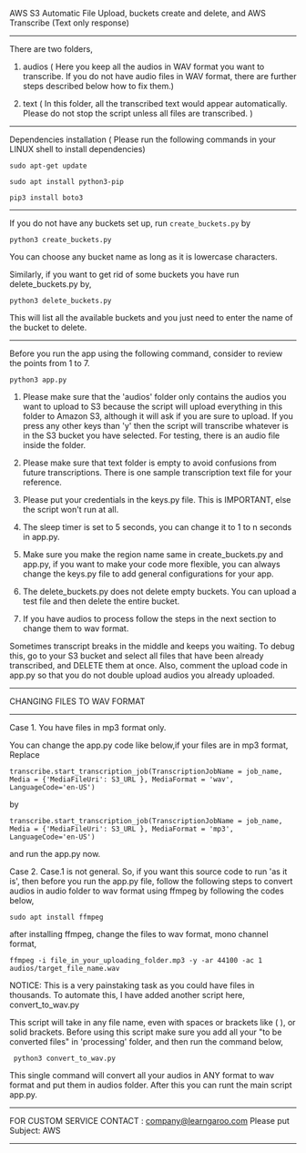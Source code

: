AWS S3 Automatic File Upload, buckets create and delete, and AWS Transcribe (Text only response) 


____________________________________________________________________________________________________________________________________________________

There are two folders,

1. audios  ( Here you keep all the audios in WAV format you want to transcribe. If you do not have audio files in WAV format, there are further steps described below how to fix them.)

2. text  ( In this folder, all the transcribed text would appear automatically. Please do not stop the script unless all files are transcribed. )

____________________________________________________________________________________________________________________________________________________

Dependencies installation ( Please run the following commands in your LINUX shell to install dependencies)

```
sudo apt-get update

sudo apt install python3-pip

pip3 install boto3
```
____________________________________________________________________________________________________________________________________________________


If you do not have any buckets set up,
run `create_buckets.py` by 

`python3 create_buckets.py`

You can choose any bucket name as long as it is lowercase characters.

Similarly, if you want to get rid of some buckets you have run delete_buckets.py by,

`python3 delete_buckets.py`

This will list all the available buckets and you just need to enter the name of the bucket to delete. 

______________________________________________________________________________________________________

Before you run the app using the following command, consider to review the points from 1 to 7.

```
python3 app.py

```

1. Please make sure that the 'audios' folder only contains the audios you want to upload to S3 because the script will upload everything in this folder to Amazon S3, although it will ask if you are sure to upload. If you press any other keys than 'y' then the script will transcribe whatever is in the S3 bucket you have selected. For testing, there is an audio file inside the folder. 

2. Please make sure that text folder is empty to avoid confusions from future transcriptions. There is one sample transcription text file for your reference.

3. Please put your credentials in the keys.py file. This is IMPORTANT, else the script won't run at all.

4. The sleep timer is set to 5 seconds, you can change it to 1 to n seconds in app.py.

5. Make sure you make the region name same in create_buckets.py and app.py, if you want to make your code more flexible, you can always change the keys.py file to add general configurations for your app.

6. The delete_buckets.py does not delete empty buckets. You can upload a test file and then delete the entire bucket.

7. If you have audios to process follow the steps in the next section to change them to wav format.


Sometimes transcript breaks in the middle and keeps you waiting. To debug this, go to your S3 bucket and select all files that have been already transcribed, and DELETE them at once. Also, comment the upload code in app.py so that you do not double upload audios you already uploaded.

_________________________________________________________________________________________________________________________
CHANGING FILES TO WAV FORMAT
_________________________________________________________________________________________________________________________

Case 1. You have files in mp3 format only. 

You can change the app.py code like below,if your files are in mp3 format, 
Replace
```
transcribe.start_transcription_job(TranscriptionJobName = job_name, Media = {'MediaFileUri': S3_URL }, MediaFormat = 'wav', LanguageCode='en-US')

```
by

```
transcribe.start_transcription_job(TranscriptionJobName = job_name, Media = {'MediaFileUri': S3_URL }, MediaFormat = 'mp3', LanguageCode='en-US')

```
and run the app.py now.


Case 2. Case.1 is not general. So, if you want this source code to run 'as it is', then before you run the app.py file, follow the following steps to convert audios in audio folder to wav format using ffmpeg by following the codes below,

```
sudo apt install ffmpeg
```
after installing ffmpeg, change the files to wav format, mono channel format,
```
ffmpeg -i file_in_your_uploading_folder.mp3 -y -ar 44100 -ac 1 audios/target_file_name.wav
```

NOTICE: This is a very painstaking task as you could have files in thousands. 
To automate this, I have added another script here,  
convert_to_wav.py

This script will take in any file name, even with spaces or brackets like ( ), or solid brackets. Before using this script make sure you add all your "to be converted files" in 'processing' folder, and then run the command below,

```
 python3 convert_to_wav.py

```
This single command will convert all your audios in ANY format to wav format and put them in audios folder. After this you can runt the main script app.py.

___________________________________________________________________________________________________________

FOR CUSTOM SERVICE CONTACT : company@learngaroo.com
Please put Subject: AWS
___________________________________________________________________________________________________________
